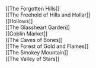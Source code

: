 [[The Forgotten Hills]]  
[[The Freehold of Hills and Hollar]]  
[[Hollows]]  
[[The Glassheart Garden]]  
[[Goblin Market]]  
[[The Caves of Bones]]  
[[The Forest of Gold and Flames]]  
[[The Smokey Mountain]]  
[[The Valley of Stars]]  
